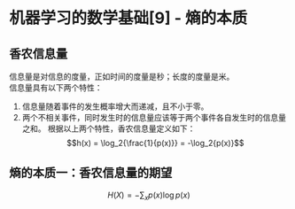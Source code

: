 # 机器学习的数学基础[9] - 熵的本质
## 香农信息量
信息量是对信息的度量，正如时间的度量是秒；长度的度量是米。  
信息量具有以下两个特性：
1. 信息量随着事件的发生概率增大而递减，且不小于零。
2. 两个不相关事件，同时发生时的信息量应该等于两个事件各自发生时的信息量之和。
根据以上两个特性，香农信息量定义如下：
$$h(x) = \log_2{\frac{1}{p(x)}} = -\log_2{p(x)}$$

## 熵的本质一：香农信息量的期望
$$H(X) = -\sum_x p(x) \log{p(x)}$$